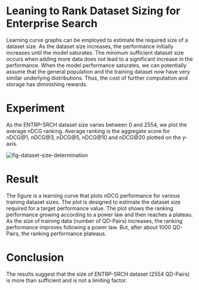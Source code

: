 # Leaning to Rank Dataset Sizing for Enterprise Search

Learning curve graphs can be employed to estimate the required size of a dataset size.   As the dataset size increases, the performance initially increases until the model saturates.  The minimum sufficient dataset size occurs when adding more data does not lead to a significant increase in the performance.   When the model performance saturates, we can potentially assume that the general population and the training dataset now have very similar underlying distributions. Thus, the cost of further computation and storage has diminishing rewards.

# Experiment
As the ENTRP-SRCH dataset size varies between 0 and 2554, we plot the average nDCG ranking.   Average ranking is the aggregate score for nDCG@1, nDCG@3, nDCG@5, nDCG@10 and nDCG@20 plotted on the y-axis.

![fig-dataset-size-determination](https://github.com/ColinDaly75/LTR-dataset-sizing-ES/assets/51714656/12deb2f8-390e-4b4c-bc74-2245f969311e)

# Result
The figure is a learning curve that plots nDCG performance for various training dataset sizes.  The plot is designed to estimate the dataset size required for a target performance value.
The plot shows the ranking performance growing according to a power law and then reaches a plateau.  As the size of training data (number of QD-Pairs) increases, the ranking performance improves following a power law.  But, after about 1000 QD-Pairs, the ranking performance plateaus.   

# Conclusion
The results suggest that the size of ENTRP-SRCH dataset (2554 QD-Pairs) is more than sufficient and is not a limiting factor.  

